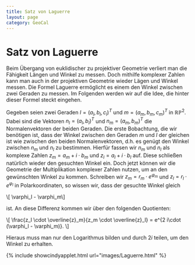 ```yaml
---
title: Satz von Laguerre
layout: page
category: GeoCal
---
```


# Satz von Laguerre
Beim Übergang von euklidischer zu projektiver Geometrie verliert man die Fähigkeit Längen und Winkel zu messen. Doch mithilfe komplexer Zahlen kann man auch in der projektiven Geometrie wieder Lägen und Winkel messen. Die Formel Laguerre ermöglicht es einem den Winkel zwischen zwei Geraden zu messen. Im Folgenden werden wir auf die Idee, die hinter dieser Formel steckt eingehen.

Gegeben seien zwei Geraden $l=(a_l,b_l,c_l)^T$ und $m=(a_m,b_m,c_m)^T$ in $\mathbb{RP}^2$. Dabei sind die Vektoren $n_l=(a_l,b_l)^T$ und $n_m=(a_m,b_m)^T$ die Normalenvektoren der beiden Geraden. Die erste Bobachtung, die wir benötigen ist, dass der Winkel zwischen den Geraden $m$ und $l$ der gleichen ist wie zwischen den beiden Normalenvektoren, d.h. es genügt den Winkel zwischen $n_m$ und $n_l$ zu bestimmen. Hierfür fassen wir $n_m$ und $n_l$ als komplexe Zahlen $z_m= a_m + i \cdot b_m$ und $z_l = a_l + i \cdot b_l$ auf. Diese schließen natürlich wieder den gesuchten Winkel ein. Doch jetzt können wir die Geometrie der Multiplikation komplexer Zahlen nutzen, um an den gewünschten Winkel zu kommen. Schreiben wir $z_m= r_m \cdot e^{\varphi_m}$ und $z_l = r_l \cdot e^{\varphi_l}$ in Polarkoordinaten, so wissen wir, dass der gesuchte Winkel gleich

\\[ \varphi_l - \varphi_m\\]

ist. An diese Differenz kommen wir über den folgenden Quotienten:

\\[ \frac{z_l \cdot \overline{z}_m}{z_m \cdot \overline{z}_l} = e^{2 i\cdot (\varphi_l - \varphi_m)}. \\]

Hieraus muss man nur den Logarithmus bilden und durch $2i$ teilen, um den Winkel zu erhalten.


{% include showcindyapplet.html url="images/Laguerre.html" %}

